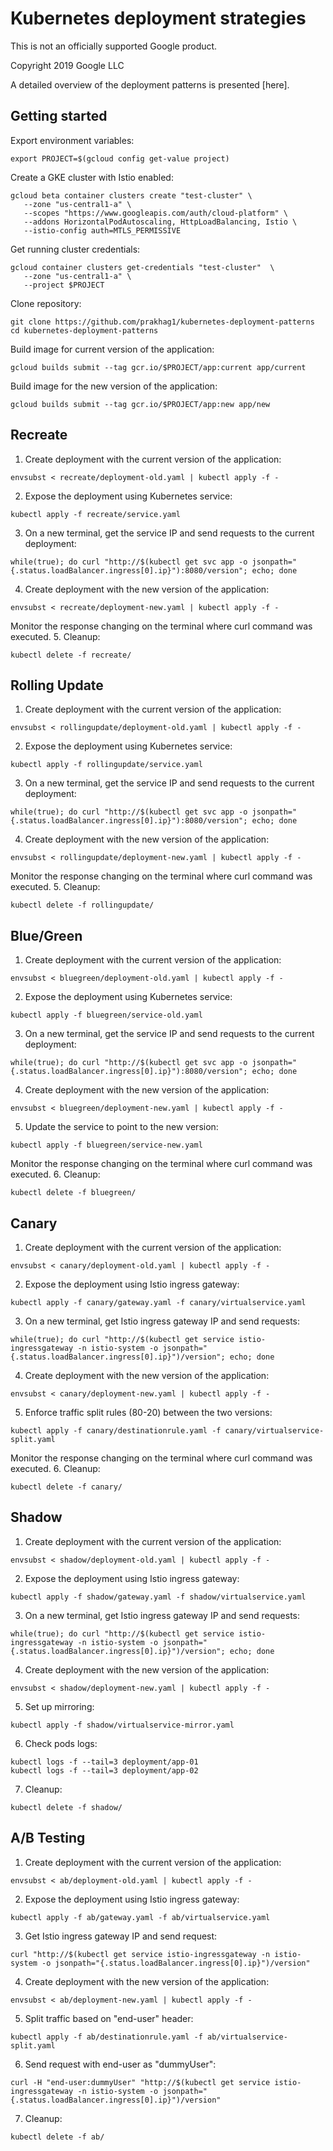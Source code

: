 # Kubernetes deployment strategies

This is not an officially supported Google product.

Copyright 2019 Google LLC

A detailed overview of the deployment patterns is presented [here].

## Getting started
Export environment variables:
```
export PROJECT=$(gcloud config get-value project)
```
Create a GKE cluster with Istio enabled:
```
gcloud beta container clusters create "test-cluster" \
   --zone "us-central1-a" \
   --scopes "https://www.googleapis.com/auth/cloud-platform" \
   --addons HorizontalPodAutoscaling, HttpLoadBalancing, Istio \
   --istio-config auth=MTLS_PERMISSIVE
```
Get running cluster credentials:
```
gcloud container clusters get-credentials "test-cluster"  \
   --zone "us-central1-a" \
   --project $PROJECT
```
Clone repository:
```
git clone https://github.com/prakhag1/kubernetes-deployment-patterns
cd kubernetes-deployment-patterns
```
Build image for current version of the application:
```
gcloud builds submit --tag gcr.io/$PROJECT/app:current app/current
```
Build image for the new version of the application:
```
gcloud builds submit --tag gcr.io/$PROJECT/app:new app/new
```

## Recreate
1. Create deployment with the current version of the application:
```
envsubst < recreate/deployment-old.yaml | kubectl apply -f -
```
2. Expose the deployment using Kubernetes service:
```
kubectl apply -f recreate/service.yaml
```
3. On a new terminal, get the service IP and send requests to the current deployment:
```
while(true); do curl "http://$(kubectl get svc app -o jsonpath="{.status.loadBalancer.ingress[0].ip}"):8080/version"; echo; done
```
4. Create deployment with the new version of the application:
```
envsubst < recreate/deployment-new.yaml | kubectl apply -f -
```
Monitor the response changing on the terminal where curl command was executed.
5. Cleanup:
```
kubectl delete -f recreate/
```

## Rolling Update
1. Create deployment with the current version of the application:
```
envsubst < rollingupdate/deployment-old.yaml | kubectl apply -f -
```
2. Expose the deployment using Kubernetes service:
```
kubectl apply -f rollingupdate/service.yaml
```
3. On a new terminal, get the service IP and send requests to the current deployment:
```
while(true); do curl "http://$(kubectl get svc app -o jsonpath="{.status.loadBalancer.ingress[0].ip}"):8080/version"; echo; done
```
4. Create deployment with the new version of the application:
```
envsubst < rollingupdate/deployment-new.yaml | kubectl apply -f -
```
Monitor the response changing on the terminal where curl command was executed.
5. Cleanup:
```
kubectl delete -f rollingupdate/
```

## Blue/Green
1. Create deployment with the current version of the application:
```
envsubst < bluegreen/deployment-old.yaml | kubectl apply -f -
```
2. Expose the deployment using Kubernetes service:
```
kubectl apply -f bluegreen/service-old.yaml
```
3. On a new terminal, get the service IP and send requests to the current deployment:
```
while(true); do curl "http://$(kubectl get svc app -o jsonpath="{.status.loadBalancer.ingress[0].ip}"):8080/version"; echo; done
```
4. Create deployment with the new version of the application:
```
envsubst < bluegreen/deployment-new.yaml | kubectl apply -f -
```
5. Update the service to point to the new version:
```
kubectl apply -f bluegreen/service-new.yaml
```
Monitor the response changing on the terminal where curl command was executed.
6. Cleanup:
```
kubectl delete -f bluegreen/
```

## Canary
1. Create deployment with the current version of the application:
```
envsubst < canary/deployment-old.yaml | kubectl apply -f -
```
2. Expose the deployment using Istio ingress gateway:
```
kubectl apply -f canary/gateway.yaml -f canary/virtualservice.yaml
```
3. On a new terminal, get Istio ingress gateway IP and send requests:
```
while(true); do curl "http://$(kubectl get service istio-ingressgateway -n istio-system -o jsonpath="{.status.loadBalancer.ingress[0].ip}")/version"; echo; done
```
4. Create deployment with the new version of the application:
```
envsubst < canary/deployment-new.yaml | kubectl apply -f -
```
5. Enforce traffic split rules (80-20) between the two versions:
```
kubectl apply -f canary/destinationrule.yaml -f canary/virtualservice-split.yaml
```
Monitor the response changing on the terminal where curl command was executed.
6. Cleanup:
```
kubectl delete -f canary/
```

## Shadow
1. Create deployment with the current version of the application:
```
envsubst < shadow/deployment-old.yaml | kubectl apply -f -
```
2. Expose the deployment using Istio ingress gateway:
```
kubectl apply -f shadow/gateway.yaml -f shadow/virtualservice.yaml
```
3. On a new terminal, get Istio ingress gateway IP and send requests:
```
while(true); do curl "http://$(kubectl get service istio-ingressgateway -n istio-system -o jsonpath="{.status.loadBalancer.ingress[0].ip}")/version"; echo; done
```
4. Create deployment with the new version of the application:
```
envsubst < shadow/deployment-new.yaml | kubectl apply -f -
```
5. Set up mirroring:
```
kubectl apply -f shadow/virtualservice-mirror.yaml
```
6. Check pods logs:
```
kubectl logs -f --tail=3 deployment/app-01
kubectl logs -f --tail=3 deployment/app-02
```
7. Cleanup:
```
kubectl delete -f shadow/
```

## A/B Testing
1. Create deployment with the current version of the application:
```
envsubst < ab/deployment-old.yaml | kubectl apply -f -
```
2. Expose the deployment using Istio ingress gateway:
```
kubectl apply -f ab/gateway.yaml -f ab/virtualservice.yaml
```
3. Get Istio ingress gateway IP and send request:
```
curl "http://$(kubectl get service istio-ingressgateway -n istio-system -o jsonpath="{.status.loadBalancer.ingress[0].ip}")/version"
```
4. Create deployment with the new version of the application:
```
envsubst < ab/deployment-new.yaml | kubectl apply -f -
```
5. Split traffic based on "end-user" header:
```
kubectl apply -f ab/destinationrule.yaml -f ab/virtualservice-split.yaml
```
6. Send request with end-user as "dummyUser":
```
curl -H "end-user:dummyUser" "http://$(kubectl get service istio-ingressgateway -n istio-system -o jsonpath="{.status.loadBalancer.ingress[0].ip}")/version"
```
7. Cleanup:
```
kubectl delete -f ab/
```
